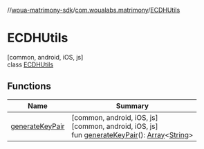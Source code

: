 //[woua-matrimony-sdk](../../../index.md)/[com.woualabs.matrimony](../index.md)/[ECDHUtils](index.md)

# ECDHUtils

[common, android, iOS, js]\
class [ECDHUtils](index.md)

## Functions

| Name | Summary |
|---|---|
| [generateKeyPair](generate-key-pair.md) | [common, android, iOS, js]<br>[common, android, iOS, js]<br>fun [generateKeyPair](generate-key-pair.md)(): [Array](https://kotlinlang.org/api/latest/jvm/stdlib/kotlin/-array/index.html)<[String](https://kotlinlang.org/api/latest/jvm/stdlib/kotlin/-string/index.html)> |
